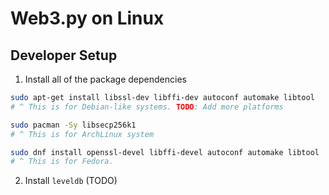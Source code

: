 # Web3.py on Linux

## Developer Setup

1. Install all of the package dependencies

```sh
sudo apt-get install libssl-dev libffi-dev autoconf automake libtool
# ^ This is for Debian-like systems. TODO: Add more platforms

sudo pacman -Sy libsecp256k1
# ^ This is for ArchLinux system

sudo dnf install openssl-devel libffi-devel autoconf automake libtool
# ^ This is for Fedora.
```

2. Install `leveldb` (TODO)
